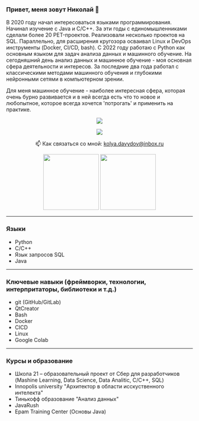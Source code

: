 ### Привет, меня зовут Николай 👋
В 2020 году начал интересоваться языками программирования. Начинал изучение с Java и С/C++. За эти годы с единомышленниками сделали более 20 PET-проектов. Реализовали несколько проектов на SQL. Параллельно, для расширения кругозора осваивал Linux и DevOps инструменты (Docker, CI/CD, bash). С 2022 году работаю с Python как основным языком для задач анализа данных и машинного обучение. На сегодняшний день анализ данных и машинное обучение - моя основная сфера деятельности и интересов. За последние два года работал с классическими методами машинного обучения и глубокими нейронными сетями в компьютерном зрении.

Для меня машинное обучение - наиболее интересная сфера, которая очень бурно развивается и в ней всегда есть что то новое и любопытное, которое всегда хочется 'потрогать' и применить на практике.
<div id="header" align="center">
  <img src="https://media.giphy.com/media/zOvBKUUEERdNm/giphy.gif"/>
</div>

<p align='center'>
   <a href="https://t.me/kolyadavydov">
       <img src="https://img.shields.io/badge/Telegram-2CA5E0?style=for-the-badge&logo=telegram&logoColor=white"/>
   </a>
<p align='center'>
   📫 Как связаться со мной: <a href='mailto:kolya.davydov@inbox.ru'>kolya.davydov@inbox.ru</a>
</p>

<p align='center'>
   <a href="https://github-readme-stats.vercel.app/api?username=KolyaDavydov&show_icons=true&count_private=true"><img
           height=150
           src="https://github-readme-stats.vercel.app/api?username=KolyaDavydov&show_icons=true&count_private=true"/></a>
   <a href="https://github.com/KolyaDavydov/github-readme-stats"><img height=150
                                                                  src="https://github-readme-stats.vercel.app/api/top-langs/?username=KolyaDavydov&layout=compact"/></a>
</p>

---

### Языки
*   Python
*   C/C++
*   Язык запросов SQL
*   Java

---

### Ключевые навыки (фреймворки, технологии, интерпритаторы, библиотеки и т.д.)
*   git (GitHub/GitLab)
*   QtCreator
*   Bash
*   Docker
*   CICD
*   Linux
*   Google Colab

---

### Курсы и образование
*   Школа 21 – образовательный проект от Сбер для разработчиков (Mashine Learning, Data Science, Data Analitic, C/C++, SQL)
*   Innopolis university "Архитектор в области исскуственного интелекта"
*   Тинькофф образование "Анализ данных"
*   JavaRush
*   Epam Training Center (Основы Java)


<!--
**KolyaDavydov/KolyaDavydov** is a ✨ _special_ ✨ repository because its `README.md` (this file) appears on your GitHub profile.

Here are some ideas to get you started:

- 🔭 I’m currently working on ...
- 🌱 I’m currently learning ...
- 👯 I’m looking to collaborate on ...
- 🤔 I’m looking for help with ...
- 💬 Ask me about ...
- 📫 How to reach me: ...
- 😄 Pronouns: ...
- ⚡ Fun fact: ...
-->
